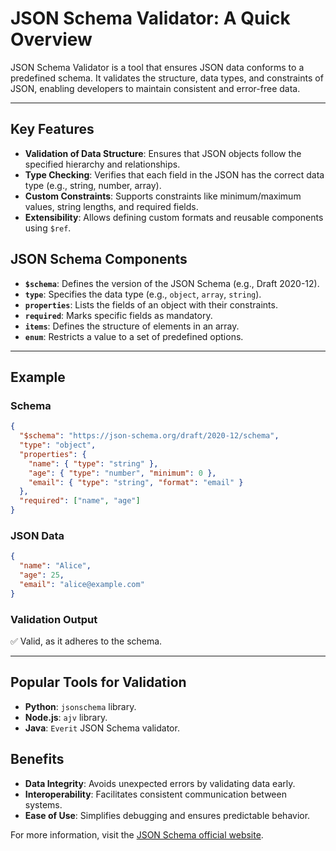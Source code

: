 # JSON Schema Validator: A Quick Overview

JSON Schema Validator is a tool that ensures JSON data conforms to a predefined schema. It validates the structure, data types, and constraints of JSON, enabling developers to maintain consistent and error-free data.

---

## Key Features
- **Validation of Data Structure**: Ensures that JSON objects follow the specified hierarchy and relationships.
- **Type Checking**: Verifies that each field in the JSON has the correct data type (e.g., string, number, array).
- **Custom Constraints**: Supports constraints like minimum/maximum values, string lengths, and required fields.
- **Extensibility**: Allows defining custom formats and reusable components using `$ref`.


## JSON Schema Components
- **`$schema`**: Defines the version of the JSON Schema (e.g., Draft 2020-12).
- **`type`**: Specifies the data type (e.g., `object`, `array`, `string`).
- **`properties`**: Lists the fields of an object with their constraints.
- **`required`**: Marks specific fields as mandatory.
- **`items`**: Defines the structure of elements in an array.
- **`enum`**: Restricts a value to a set of predefined options.

---

## Example
### Schema
```json
{
  "$schema": "https://json-schema.org/draft/2020-12/schema",
  "type": "object",
  "properties": {
    "name": { "type": "string" },
    "age": { "type": "number", "minimum": 0 },
    "email": { "type": "string", "format": "email" }
  },
  "required": ["name", "age"]
}
```

### JSON Data
```json
{
  "name": "Alice",
  "age": 25,
  "email": "alice@example.com"
}
```

### Validation Output
✅ Valid, as it adheres to the schema.

---
## Popular Tools for Validation
- **Python**: `jsonschema` library.
- **Node.js**: `ajv` library.
- **Java**: `Everit` JSON Schema validator.


## Benefits
- **Data Integrity**: Avoids unexpected errors by validating data early.
- **Interoperability**: Facilitates consistent communication between systems.
- **Ease of Use**: Simplifies debugging and ensures predictable behavior.


For more information, visit the [JSON Schema official website](https://json-schema.org/).

